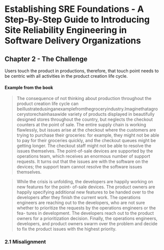 # Establishing SRE Foundations - A Step-By-Step Guide to Introducing Site Reliability Engineering in Software Delivery Organizations

## Chapter 2 - The Challenge
Users touch the product in productions, therefore, that touch point needs to be centric with all activities in the product creation life cycle. 

#### Example from the book
> The consequence of not thinking about production throughout the product creation life cycle can beillustratedusinganexamplefromthegroceryindustry.Imaginethatagrocerystorechainhasawide variety of products displayed in beautifully designed stores throughout the country, but neglects the checkout counters at the point of sale. The entire supply chain is working flawlessly, but issues arise at the checkout where the customers are trying to purchase their groceries: for example, they might not be able to pay for their groceries quickly, and the checkout queues might be getting longer. The checkout staff might not be able to resolve the issues themselves. The point-of-sale devices are supported by the operations team, which receives an enormous number of support requests. It turns out that the issues are with the software on the devices; the support team cannot resolve the software issues themselves.

> While the crisis is unfolding, the developers are happily working on new features for the point- of-sale devices. The product owners are happily specifying additional new features to be handed over to the developers after they finish the current work. The operations engineers are reaching out to the developers, who are not sure whether to prioritize the requests by the operations engineers or the fea- tures in development. The developers reach out to the product owners for a prioritization decision. Finally, the operations engineers, developers, and product owners swarm over the problem and decide to fix the product issues with the highest priority.

### 2.1 Misalignment 